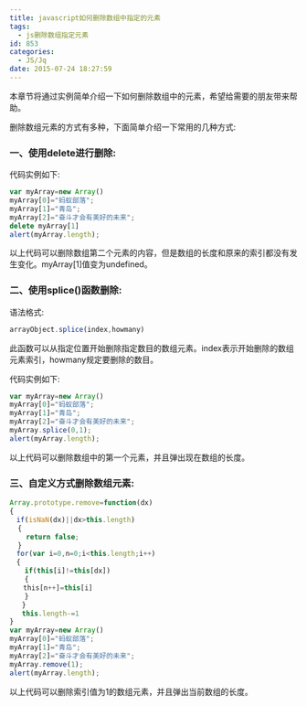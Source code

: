 ```yaml
---
title: javascript如何删除数组中指定的元素
tags:
  - js删除数组指定元素
id: 853
categories:
  - JS/Jq
date: 2015-07-24 18:27:59
---
```


本章节将通过实例简单介绍一下如何删除数组中的元素，希望给需要的朋友带来帮助。

删除数组元素的方式有多种，下面简单介绍一下常用的几种方式:

### **一、使用delete进行删除:**

代码实例如下:
```javascript
var myArray=new Array()
myArray[0]="蚂蚁部落";
myArray[1]="青岛";
myArray[2]="奋斗才会有美好的未来";
delete myArray[1]
alert(myArray.length);
```
以上代码可以删除数组第二个元素的内容，但是数组的长度和原来的索引都没有发生变化。myArray[1]值变为undefined。

### **二、使用splice()函数删除:**

语法格式:
```javascript
arrayObject.splice(index,howmany)
```
此函数可以从指定位置开始删除指定数目的数组元素。index表示开始删除的数组元素索引，howmany规定要删除的数目。

代码实例如下:
```javascript
var myArray=new Array()
myArray[0]="蚂蚁部落";
myArray[1]="青岛";
myArray[2]="奋斗才会有美好的未来";
myArray.splice(0,1);
alert(myArray.length);
```
以上代码可以删除数组中的第一个元素，并且弹出现在数组的长度。

### **三、自定义方式删除数组元素:**
```javascript
Array.prototype.remove=function(dx)
{
　if(isNaN(dx)||dx>this.length)
  {
    return false;
  }
　for(var i=0,n=0;i<this.length;i++)
　{
　  if(this[i]!=this[dx])
　  {
　　this[n++]=this[i]
　  }
   }
   this.length-=1
}
var myArray=new Array()
myArray[0]="蚂蚁部落";
myArray[1]="青岛";
myArray[2]="奋斗才会有美好的未来";
myArray.remove(1);
alert(myArray.length);
```
以上代码可以删除索引值为1的数组元素，并且弹出当前数组的长度。